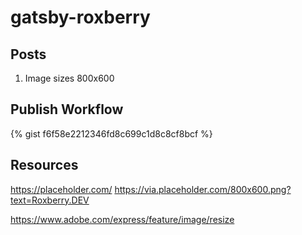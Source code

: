 # gatsby-roxberry

## Posts
1. Image sizes 800x600

## Publish Workflow
<script src="https://gist.github.com/roxberry/f6f58e2212346fd8c699c1d8c8cf8bcf.js"></script>

{% gist f6f58e2212346fd8c699c1d8c8cf8bcf %}

## Resources
https://placeholder.com/
https://via.placeholder.com/800x600.png?text=Roxberry.DEV

https://www.adobe.com/express/feature/image/resize
